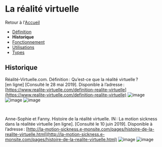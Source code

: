 # La réalité virtuelle

Retour à l'[Accueil](Accueil.md)
- [Définition](Définition.md)
- **Historique**
- [Fonctionnement](Fonctionnement.md)
- [Utilisations](Utilisations.md)
- [Types](Types.md)

## Historique

Réalité-Virtuelle.com. Définition : Qu’est-ce que la réalité virtuelle ? [en ligne] [Consulté le 28 mai 2019]. Disponible à l’adresse : [https://www.realite-virtuelle.com/definition-realite-virtuelle](https://www.realite-virtuelle.com/definition-realite-virtuelle)
![image](https://user-images.githubusercontent.com/50197262/59195109-6c961180-8b8b-11e9-97e6-a9ed35c51c75.png)
![image](https://user-images.githubusercontent.com/50197262/59195315-ecbc7700-8b8b-11e9-9f65-6a453f5097c0.png)
![image](https://user-images.githubusercontent.com/50197262/59195398-2d1bf500-8b8c-11e9-8d63-560368296126.png)

<br/>

Anne-Sophie et Fanny. Histoire de la réalité virtuelle. IN : La motion sickness dans la réalitée virtuelle [en ligne]. [Consulté le 10 juin 2019]. Disponible à l’adresse : [http://la-motion-sickness.e-monsite.com/pages/histoire-de-la-realite-virtuelle.html](http://la-motion-sickness.e-monsite.com/pages/histoire-de-la-realite-virtuelle.html)
![image](https://user-images.githubusercontent.com/50197262/59195689-e1b61680-8b8c-11e9-9082-6b1cf10ae4f4.png)
![image](https://user-images.githubusercontent.com/50197262/59195892-7456b580-8b8d-11e9-9d0f-654151c0b4f2.png)
